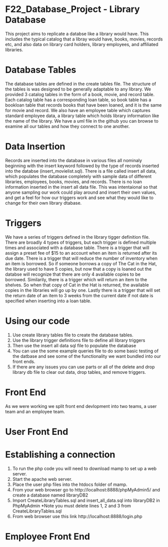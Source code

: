 # F22_Database_Project - Library Database 
This project aims to replicate a databse like a library would have. This includes the typical catalog that a libray would have, books, movies, records etc, and also data on library card holders, library employees, and affiliated libraries.

# Database Tables
The database tables are defined in the create tables file. The structure of the tables is was designed to be generally adaptable to any library. We provided 3 catalog tables in the form of a book, movie, and record table. Each catalog table has a corresponding loan table, so book table has a bookloan table that records books that have been loaned, and it is the same for movie and record. We also have an employee table which captures standard employee data, a library table which holds library 
information like the name of the library. We have a uml file in the github you can browse to examine all our tables and how they connect to one another. 

# Data Insertion
Records are inserted into the database in various files all nominaly beginning with the insert keyword followed by the type of records inserted into the databse (insert_movielist.sql). There is a file called insert all data, which populates the database completely with sample data of different libraries, employees, books, movies, and records. There is no loan information inserted in the insert all data file. This was intentaional so that anyone sampling our work could play around and insert their own values, and get a feel for how our triggers work and see what they would like to change for their own library dtabase.


# Triggers 
We have a series of triggers defined in the library tigger definition file. There are broadly 4 types of triggers, but each trigger is defined multiple times and associated with a database table. There is a trigger that will assign a preset fee of $15 to an account when an item is returned after its due date. There is a trigger that will reduce the number of inventory when an item is borrowed. So if someone borrows a copy of The Cat in the Hat, the library used to have 5 copies, but now that a copy is loaned out the databse will recognize that there are only 4 available copies to be borrowed. Similarily, there is a trigger which will return an item to the shelves. So when that copy of Cat in the Hat is returned, the available copies in the libraries will go up by one. Lastly there is a trigger that will set the return date of an item to 3 weeks from the current date if not date is specified when inserting into a loan table.

# Using our code
1. Use create library tables file to create the database tables.
2. Use the library trigger definitions file to define all library triggers
3. Then use the insert all data sql file to populate the database
4. You can use the some example queries file to do some basic testing of the datbase and see some of the functionality we want bundled into our front ends. 
5. If there are any issues you can use parts or all of the delete and drop library db file to clear out data, drop tables, and remove triggers.


# Front End
As we were working we split front end devlopment into two teams, a user team and an employee team. 

# User Front End
# Establishing a connection
1. To run the php code you will need to download mamp to set up a web server.
2. Start the apache web server.
3. Place the user php files into the htdocs folder of mamp.
4. From your web browser go to http://localhost:8888/phpMyAdmin5/ and create a database named libraryDB2
5. Import  CreateLibraryTables.sql and insert_all_data.sql into libraryDB2 in PhpMyAdmin *Note you must delete lines 1, 2 and 3 from CreateLibraryTables.sql
6. From web browser use this link http://localhost:8888/login.php 

# Employee Front End

